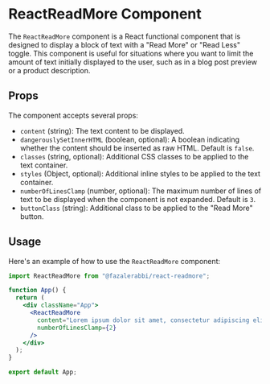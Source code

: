 # ReactReadMore Component

The `ReactReadMore` component is a React functional component that is designed to display a block of text with a "Read More" or "Read Less" toggle. This component is useful for situations where you want to limit the amount of text initially displayed to the user, such as in a blog post preview or a product description.

## Props

The component accepts several props:

- `content` (string): The text content to be displayed.
- `dangerouslySetInnerHTML` (boolean, optional): A boolean indicating whether the content should be inserted as raw HTML. Default is `false`.
- `classes` (string, optional): Additional CSS classes to be applied to the text container.
- `styles` (Object, optional): Additional inline styles to be applied to the text container.
- `numberOfLinesClamp` (number, optional): The maximum number of lines of text to be displayed when the component is not expanded. Default is `3`.
- `buttonClass` (string): Additional class to be applied to the "Read More" button.

## Usage

Here's an example of how to use the `ReactReadMore` component:

```jsx
import ReactReadMore from "@fazalerabbi/react-readmore";

function App() {
  return (
    <div className="App">
      <ReactReadMore
        content="Lorem ipsum dolor sit amet, consectetur adipiscing elit. Sed euismod ultrices massa, et feugiat ipsum consequat id. Donec lacinia risus ac neque ullamcorper, a finibus arcu pretium."
        numberOfLinesClamp={2}
      />
    </div>
  );
}

export default App;
```
